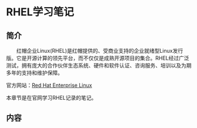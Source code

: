 # RHEL学习笔记

## 简介
&#8195;&#8195;红帽企业Linux(RHEL)是红帽提供的、受商业支持的企业就绪型Linux发行版。它是开源计算的领先平台，而不仅仅是成熟开源项目的集合。RHEL经过广泛测试，拥有庞大的合作伙伴生态系统、硬件和软件认证、咨询服务、培训以及为期多年的支持和维护保障。

官方网站：[Red Hat Enterprise Linux](https://www.redhat.com/zh/technologies/linux-platforms/enterprise-linux)

本章节是在官网学习RHEL记录的笔记。

## 内容

